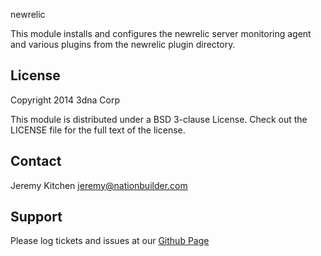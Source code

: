 newrelic

This module installs and configures the newrelic server monitoring agent and various plugins from the newrelic plugin directory.

License
-------

Copyright 2014 3dna Corp

This module is distributed under a BSD 3-clause License. Check out the LICENSE file for the full text of the license.

Contact
-------

Jeremy Kitchen <jeremy@nationbuilder.com>

Support
-------

Please log tickets and issues at our [Github Page](http://github.com/3dna/3dna-newrelic)

